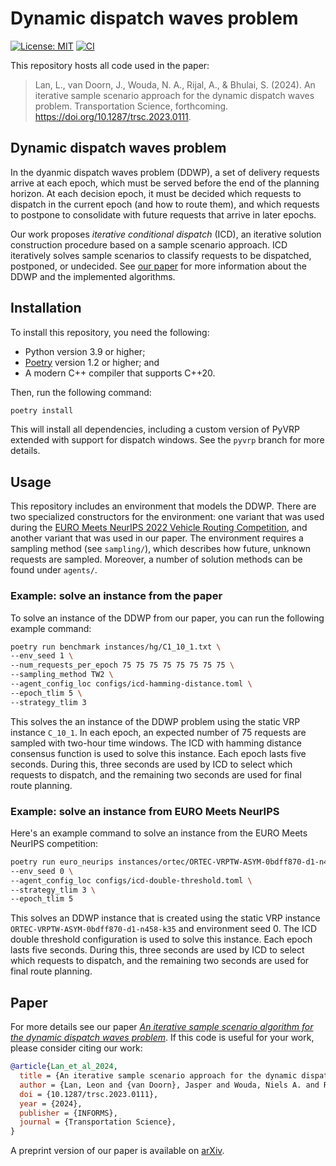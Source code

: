 # Dynamic dispatch waves problem
 [![License: MIT](https://img.shields.io/badge/License-MIT-yellow.svg)](https://opensource.org/licenses/MIT)
[![CI](https://github.com/leonlan/dynamic-dispatch-waves/actions/workflows/CI.yml/badge.svg)](https://github.com/leonlan/dynamic-dispatch-waves/actions/workflows/CI.yml)

This repository hosts all code used in the paper:

> Lan, L., van Doorn, J., Wouda, N. A., Rijal, A., & Bhulai, S. (2024). An iterative sample scenario approach for the dynamic dispatch waves problem. Transportation Science, forthcoming. https://doi.org/10.1287/trsc.2023.0111.

## Dynamic dispatch waves problem
In the dyanmic dispatch waves problem (DDWP), a set of delivery requests arrive at each epoch, which must be served before the end of the planning horizon. 
At each decision epoch, it must be decided which requests to dispatch in the current epoch (and how to route them), and which requests to postpone to consolidate with future requests that arrive in later epochs.

Our work proposes _iterative conditional dispatch_ (ICD), an iterative solution construction procedure based on a sample scenario approach. ICD iteratively solves sample scenarios to classify requests to be dispatched, postponed, or undecided. See [our paper](#paper) for more information about the DDWP and the implemented algorithms.


## Installation

To install this repository, you need the following:
- Python version 3.9 or higher;
- [Poetry](https://python-poetry.org/) version 1.2 or higher; and
- A modern C++ compiler that supports C++20.

Then, run the following command:

```bash
poetry install
```

This will install all dependencies, including a custom version of PyVRP extended with support for dispatch windows. See the `pyvrp` branch for more details. 

## Usage

This repository includes an environment that models the DDWP.
There are two specialized constructors for the environment: one variant that was used during the [EURO Meets NeurIPS 2022 Vehicle Routing Competition](https://euro-neurips-vrp-2022.challenges.ortec.com/), and another variant that was used in our paper. 
The environment requires a sampling method (see `sampling/`), which describes how future, unknown requests are sampled.
Moreover, a number of solution methods can be found under `agents/`.

### Example: solve an instance from the paper

To solve an instance of the DDWP from our paper, you can run the following example command:

``` bash
poetry run benchmark instances/hg/C1_10_1.txt \
--env_seed 1 \
--num_requests_per_epoch 75 75 75 75 75 75 75 75 \
--sampling_method TW2 \
--agent_config_loc configs/icd-hamming-distance.toml \
--epoch_tlim 5 \
--strategy_tlim 3 
```

This solves the an instance of the DDWP problem using the static VRP instance `C_10_1`.
In each epoch, an expected number of 75 requests are sampled with two-hour time windows.
The ICD with hamming distance consensus function is used to solve this instance.
Each epoch lasts five seconds. During this, three seconds are used by ICD to select which requests to dispatch, and the remaining two seconds are used for final route planning.

### Example: solve an instance from EURO Meets NeurIPS

Here's an example command to solve an instance from the EURO Meets NeurIPS competition:

``` bash
poetry run euro_neurips instances/ortec/ORTEC-VRPTW-ASYM-0bdff870-d1-n458-k35.txt \
--env_seed 0 \
--agent_config_loc configs/icd-double-threshold.toml \
--strategy_tlim 3 \
--epoch_tlim 5 
```

This solves an DDWP instance that is created using the static VRP instance `ORTEC-VRPTW-ASYM-0bdff870-d1-n458-k35` and environment seed 0.
The ICD double threshold configuration is used to solve this instance.
Each epoch lasts five seconds. During this, three seconds are used by ICD to select which requests to dispatch, and the remaining two seconds are used for final route planning.

## Paper

For more details see our paper *[An iterative sample scenario algorithm for the dynamic dispatch waves problem](https://pubsonline.informs.org/doi/10.1287/trsc.2023.0111)*. If this code is useful for your work, please consider citing our work:

``` bibtex
@article{Lan_et_al_2024,
  title = {An iterative sample scenario approach for the dynamic dispatch waves problem},
  author = {Lan, Leon and {van Doorn}, Jasper and Wouda, Niels A. and Rijal, Arpan and Bhulai, Sandjai},
  doi = {10.1287/trsc.2023.0111},
  year = {2024},
  publisher = {INFORMS},
  journal = {Transportation Science},
}
```

A preprint version of our paper is available on [arXiv](https://arxiv.org/abs/2308.14476).
